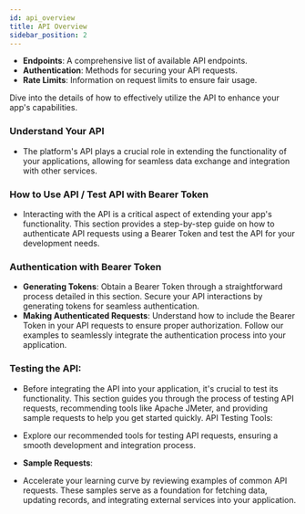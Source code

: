 ```yaml
---
id: api_overview
title: API Overview
sidebar_position: 2
---
```


- **Endpoints**: A comprehensive list of available API endpoints.
- **Authentication**: Methods for securing your API requests.
- **Rate Limits**: Information on request limits to ensure fair usage.

Dive into the details of how to effectively utilize the API to enhance your app's capabilities.

### Understand Your API

-   The platform's API plays a crucial role in extending the functionality of your applications, allowing for seamless data exchange and integration with other services.

### How to Use API / Test API with Bearer Token

- Interacting with the API is a critical aspect of extending your app's functionality. This section provides a step-by-step guide on how to authenticate API requests using a Bearer Token and test the API for your development needs.

### Authentication with Bearer Token

- **Generating Tokens**: Obtain a Bearer Token through a straightforward process detailed in this section. Secure your API interactions by generating tokens for seamless authentication.
- **Making Authenticated Requests**: Understand how to include the Bearer Token in your API requests to ensure proper authorization. Follow our examples to seamlessly integrate the authentication process into your application.

### Testing the API:

- Before integrating the API into your application, it's crucial to test its functionality. This section guides you through the process of testing API requests, recommending tools like Apache JMeter, and providing sample requests to help you get started quickly.
API Testing Tools:

- Explore our recommended tools for testing API requests, ensuring a smooth development and integration process.

- **Sample Requests**:

- Accelerate your learning curve by reviewing examples of common API requests. These samples serve as a foundation for fetching data, updating records, and integrating external services into your application.